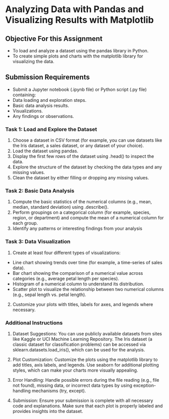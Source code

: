 # Analyzing Data with Pandas and Visualizing Results with Matplotlib

## Objective For this Assignment

- To load and analyze a dataset using the pandas library in Python.
- To create simple plots and charts with the matplotlib library for visualizing the data.

## Submission Requirements

- Submit a Jupyter notebook (.ipynb file) or Python script (.py file) containing:
- Data loading and exploration steps.
- Basic data analysis results.
- Visualizations.
- Any findings or observations.

### Task 1: Load and Explore the Dataset

1. Choose a dataset in CSV format (for example, you can use datasets like the Iris dataset, a sales dataset, or any dataset of your choice).
2. Load the dataset using pandas.
3. Display the first few rows of the dataset using .head() to inspect the data.
4. Explore the structure of the dataset by checking the data types and any missing values.
5. Clean the dataset by either filling or dropping any missing values.

### Task 2: Basic Data Analysis

1. Compute the basic statistics of the numerical columns (e.g., mean, median, standard deviation) using .describe().
2. Perform groupings on a categorical column (for example, species, region, or department) and compute the mean of a numerical column for each group.
3. Identify any patterns or interesting findings from your analysis

### Task 3: Data Visualization

1. Create at least four different types of visualizations:

- Line chart showing trends over time (for example, a time-series of sales data).
- Bar chart showing the comparison of a numerical value across categories (e.g., average petal length per species).
- Histogram of a numerical column to understand its distribution.
- Scatter plot to visualize the relationship between two numerical columns (e.g., sepal length vs. petal length).

2. Customize your plots with titles, labels for axes, and legends where necessary.

### Additional Instructions

1. Dataset Suggestions: You can use publicly available datasets from sites like Kaggle or UCI Machine Learning Repository.
The Iris dataset (a classic dataset for classification problems) can be accessed via sklearn.datasets.load_iris(), which can be used for the analysis.

2. Plot Customization: Customize the plots using the matplotlib library to add titles, axis labels, and legends. Use seaborn for additional plotting styles, which can make your charts more visually appealing.

3. Error Handling: Handle possible errors during the file reading (e.g., file not found), missing data, or incorrect data types by using exception-handling mechanisms (try, except).

4. Submission: Ensure your submission is complete with all necessary code and explanations. Make sure that each plot is properly labeled and provides insights into the dataset.
